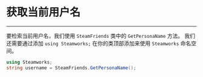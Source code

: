# 获取当前用户名
---
要检索当前用户名，我们使用 <code class="lang-csharp">SteamFriends</code> 类中的 <code class="lang-csharp">GetPersonaName</code> 方法。
我们还需要通过添加 <code class="lang-csharp">using Steamworks;</code> 在你的类顶部添加来使用 <code class="lang-csharp">Steamworks</code> 命名空间。
```csharp
using Steamworks;
string username = SteamFriends.GetPersonaName();
```